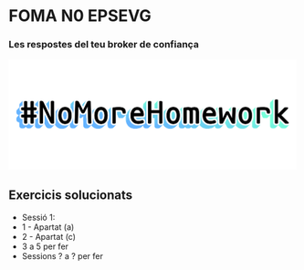 # FOMA N0 EPSEVG
### Les respostes del teu broker de confiança

![#NoMoreHomework](/images/banner.png)

## Exercicis solucionats
 - Sessió 1:
  - 1 - Apartat (a)
  - 2 - Apartat (c)
  - 3 a 5 per fer
 - Sessions ? a ? per fer 
